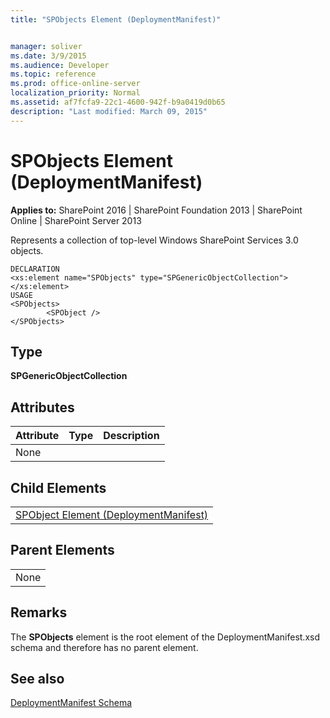 ```yaml
---
title: "SPObjects Element (DeploymentManifest)"


manager: soliver
ms.date: 3/9/2015
ms.audience: Developer
ms.topic: reference
ms.prod: office-online-server
localization_priority: Normal
ms.assetid: af7fcfa9-22c1-4600-942f-b9a0419d0b65
description: "Last modified: March 09, 2015"
---
```


# SPObjects Element (DeploymentManifest)

 
  
 **Applies to:** SharePoint 2016 | SharePoint Foundation 2013 | SharePoint Online | SharePoint Server 2013 
  
Represents a collection of top-level Windows SharePoint Services 3.0 objects.
  
```
DECLARATION
<xs:element name="SPObjects" type="SPGenericObjectCollection">
</xs:element>
USAGE
<SPObjects>
        <SPObject />
</SPObjects>

```

## Type

 **SPGenericObjectCollection**
  
## Attributes

|**Attribute**|**Type**|**Description**|
|:-----|:-----|:-----|
|None  <br/> |||
   
## Child Elements

||
|:-----|
|[SPObject Element (DeploymentManifest)](spobject-element-deploymentmanifest.md)|
   
## Parent Elements

||
|:-----|
|None |
   
## Remarks

The **SPObjects** element is the root element of the DeploymentManifest.xsd schema and therefore has no parent element. 
  
## See also



[DeploymentManifest Schema](deploymentmanifest-schema.md)

